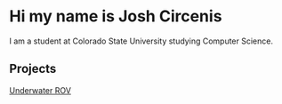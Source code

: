# Hi my name is Josh Circenis
I am a student at Colorado State University studying Computer Science.

## Projects
[Underwater ROV](#Underwater-ROV)
